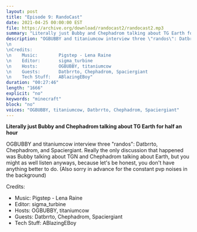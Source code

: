 ```yaml
---
layout: post
title: "Episode 9: RandoCast"
date: 2021-04-25 00:00:00 EST
file: https://archive.org/download/randocast2/randocast2.mp3
summary: "Literally just Bubby and Chephadrom talking about TG Earth for 40 minutes"
description: "OGBUBBY and titaniumcow interview three \"randos\": Datbrrto, Chephadrom, and Spaciergiant. Really the only discussion that happened was Bubby talking about TGN and Chephadrom talking about Earth, but you might as well listen anyways, because let's be honest, you don't have anything better to do. (Also sorry in advance for the constant pvp noises in the background)
\n 
\nCredits:
\n    Music:        Pigstep - Lena Raine
\n    Editor:       sigma_turbine
\n    Hosts:        OGBUBBY, titaniumcow
\n    Guests:       Datbrrto, Chephadrom, Spaciergiant
\n    Tech Stuff:   ABlazingEBoy"
duration: "00:27:46" 
length: "1666"
explicit: "no" 
keywords: "minecraft"
block: "no" 
voices: "OGBUBBY, titaniumcow, Datbrrto, Chephadrom, Spaciergiant"
---
```


**Literally just Bubby and Chephadrom talking about TG Earth for half an hour**

OGBUBBY and titaniumcow interview three "randos": Datbrrto, Chephadrom, and Spaciergiant. Really the only discussion that happened was Bubby talking about TGN and Chephadrom talking about Earth, but you might as well listen anyways, because let's be honest, you don't have anything better to do. (Also sorry in advance for the constant pvp noises in the background)

Credits:
- Music:        Pigstep - Lena Raine
- Editor:       sigma_turbine
- Hosts:        OGBUBBY, titaniumcow
- Guests:       Datbrrto, Chephadrom, Spaciergiant
- Tech Stuff:   ABlazingEBoy
